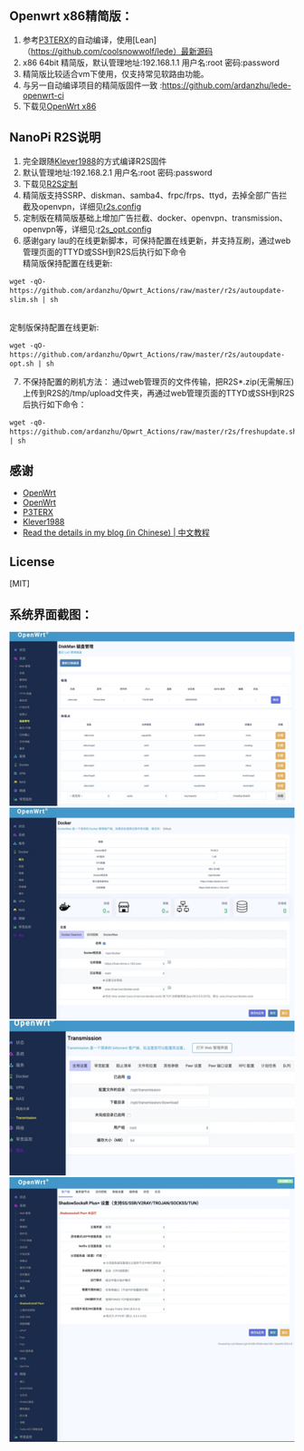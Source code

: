 ## Openwrt x86精简版：
1. 参考[P3TERX](https://github.com/P3TERX/Actions-OpenWrt)的自动编译，使用[Lean]（https://github.com/coolsnowwolf/lede）最新源码
2. x86 64bit 精简版，默认管理地址:192.168.1.1 用户名:root 密码:password
2. 精简版比较适合vm下使用，仅支持常见软路由功能。
3. 与另一自动编译项目的精简版固件一致 :https://github.com/ardanzhu/lede-openwrt-ci
4. 下载见[OpenWrt x86](https://github.com/ardanzhu/Opwrt_Actions/releases/tag/x64-slim)

## NanoPi R2S说明
1. 完全跟随[Klever1988](https://github.com/klever1988/nanopi-openwrt)的方式编译R2S固件
2. 默认管理地址:192.168.2.1  用户名:root  密码:password 
3. 下载见[R2S定制](https://github.com/ardanzhu/Opwrt_Actions/releases/tag/R2S)
4. 精简版支持SSRP、diskman、samba4、frpc/frps、ttyd，去掉全部广告拦截及openvpn，详细见[r2s.config]( ./r2s.config)
5. 定制版在精简版基础上增加广告拦截、docker、openvpn、transmission、openvpn等，详细见:[r2s_opt.config]( ./r2s_opt.config)
6. 感谢gary lau的在线更新脚本，可保持配置在线更新，并支持互刷，通过web管理页面的TTYD或SSH到R2S后执行如下命令
<br> 精简版保持配置在线更新:
```
wget -qO- https://github.com/ardanzhu/Opwrt_Actions/raw/master/r2s/autoupdate-slim.sh | sh
```
<br> 定制版保持配置在线更新:
```
wget -qO- https://github.com/ardanzhu/Opwrt_Actions/raw/master/r2s/autoupdate-opt.sh | sh
```
7. 不保持配置的刷机方法：
通过web管理页的文件传输，把R2S*.zip(无需解压)上传到R2S的/tmp/upload文件夹，再通过web管理页面的TTYD或SSH到R2S后执行如下命令：
```
wget -q0- https://github.com/ardanzhu/Opwrt_Actions/raw/master/r2s/freshupdate.sh | sh
```

## 感谢
- [OpenWrt](https://github.com/openwrt/openwrt)
- [OpenWrt](https://github.com/openwrt/openwrt)
- [P3TERX](https://github.com/P3TERX/Actions-OpenWrt)
- [Klever1988](https://github.com/klever1988/nanopi-openwrt)
- [Read the details in my blog (in Chinese) | 中文教程](https://p3terx.com/archives/build-openwrt-with-github-actions.html)


## License
[MIT]


## 系统界面截图：
![diskman](pic/diskman.jpg)
![dockerman](pic/docker.jpg)
![transmission](pic/transmission.jpg)
![opentomcat](pic/opentomcat.png)
